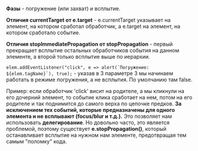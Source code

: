 **Фазы** - погружение (или захват) и всплытие.

**Отличия currentTarget от e.target** - e.currentTarget указывает на элемент, на котором сработал обработчик, а e.target на элемент, на котором сработало событие.

**Отличия stopImmediatePropagation от stopPropagation** - первый прекращает всплытие остальных обработчиков события на данном элементе, а второй только всплытие выше по иерархии.

``elem.addEventListener("click", e => alert(`Погружение: ${elem.tagName}`), true);`` - указав в 3 параметре 3 мы начинаем работать в режиме погружения, а не всплытия. По умолчанию там false.

Пример: если обработчик 'click' висит на родителе, а мы кликнули на его дочерний элемент, то событие клика сработает на нем, потом на его родителе и так поднимится до самого верха по цепочке предков. **За исключением тех событий, которые предназначены для одного элемента и не всплывают (focus/blur и т.д.).** Это позволяет нам использовать **делегирование**. Но довольно часто, это является проблемой, поэтому существует **e.stopPropagation()**, который останавливает всплытие на нужном нам элементе, предотвращая тем самым "поломку" кода.

